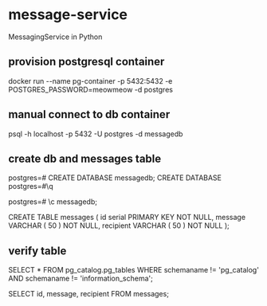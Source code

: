 # message-service

MessagingService in Python

## provision postgresql container

docker run --name pg-container -p 5432:5432 -e POSTGRES_PASSWORD=meowmeow -d postgres

## manual connect to db container

psql -h localhost -p 5432 -U postgres -d messagedb

## create db and messages table

postgres=# CREATE DATABASE messagedb;
CREATE DATABASE
postgres=#\q

postgres=# \c messagedb;

CREATE TABLE messages (
	id serial PRIMARY KEY NOT NULL,
	message VARCHAR ( 50 ) NOT NULL,
	recipient VARCHAR ( 50 ) NOT NULL
);

## verify table

SELECT *
FROM pg_catalog.pg_tables
WHERE schemaname != 'pg_catalog' AND 
    schemaname != 'information_schema';

SELECT
   id,
   message,
   recipient
FROM
   messages;


